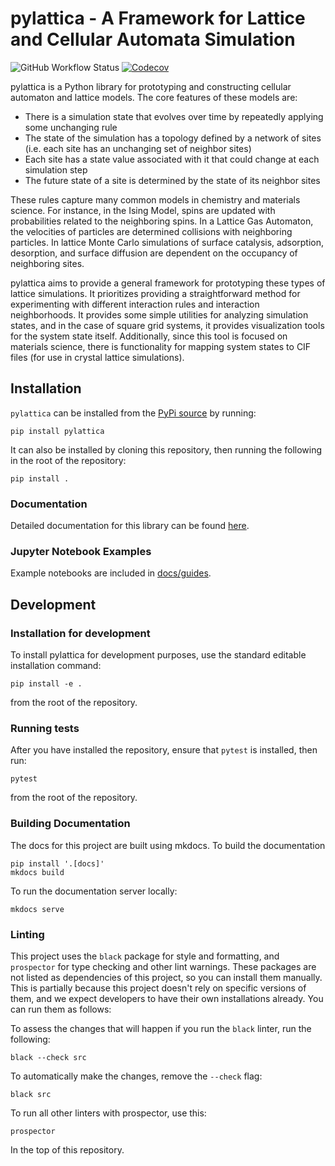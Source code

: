 # pylattica - A Framework for Lattice and Cellular Automata Simulation

![GitHub Workflow Status](https://img.shields.io/github/actions/workflow/status/mcgalcode/pylattica/testing.yaml?branch=master)
[![Codecov](https://img.shields.io/codecov/c/github/mcgalcode/pylattica?style=for-the-badge)](https://app.codecov.io/gh/mcgalcode/pylattica)

pylattica is a Python library for prototyping and constructing cellular automaton and lattice models. The core features of these models are:

- There is a simulation state that evolves over time by repeatedly applying some unchanging rule
- The state of the simulation has a topology defined by a network of sites (i.e. each site has an unchanging set of neighbor sites)
- Each site has a state value associated with it that could change at each simulation step
- The future state of a site is determined by the state of its neighbor sites

These rules capture many common models in chemistry and materials science. For instance, in the Ising Model, spins are updated with probabilities related to the neighboring spins. In a Lattice Gas Automaton, the velocities of particles are determined collisions with neighboring particles. In lattice Monte Carlo simulations of surface catalysis, adsorption, desorption, and surface diffusion are dependent on the occupancy of neighboring sites.

pylattica aims to provide a general framework for prototyping these types of lattice simulations. It prioritizes providing a straightforward method for experimenting with different interaction rules and interaction neighborhoods. It provides some simple utilities for analyzing simulation states, and in the case of square grid systems, it provides visualization tools for the system state itself. Additionally, since this tool is focused on materials science, there is functionality for mapping system states to CIF files (for use in crystal lattice simulations).

## Installation

`pylattica` can be installed from the [PyPi source](https://pypi.org/project/pylattica/) by running:

```
pip install pylattica
```

It can also be installed by cloning this repository, then running the following in the root of the repository:

```
pip install .
```

### Documentation

Detailed documentation for this library can be found [here](https://mcgalcode.github.io/pylattica/).

### Jupyter Notebook Examples

Example notebooks are included in [docs/guides](https://github.com/mcgalcode/pylattica/tree/master/docs/guides).

## Development

### Installation for development

To install pylattica for development purposes, use the standard editable installation command:

```
pip install -e .
```

from the root of the repository.

### Running tests

After you have installed the repository, ensure that `pytest` is installed, then run:

```
pytest
```

from the root of the repository.


### Building Documentation

The docs for this project are built using mkdocs. To build the documentation

```
pip install '.[docs]'
mkdocs build
```

To run the documentation server locally:

```
mkdocs serve
```

### Linting

This project uses the `black` package for style and formatting, and `prospector` for type checking and other lint warnings. These packages are not listed as dependencies of this project, so you can install them manually. This is partially because this project doesn't rely on specific versions of them, and we expect developers to have their own installations already. You can run them as follows:

To assess the changes that will happen if you run the `black` linter, run the following:

```
black --check src
```

To automatically make the changes, remove the `--check` flag:

```
black src
```

To run all other linters with prospector, use this:

```
prospector
```

In the top of this repository.
